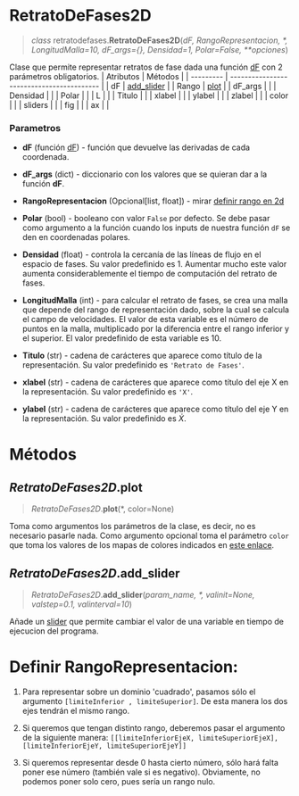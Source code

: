 # RetratoDeFases2D
> *class* retratodefases.**RetratoDeFases2D**(*dF, RangoRepresentacion, \*, LongitudMalla=10, dF_args={}, Densidad=1, Polar=False, \*\*opciones*)
> 
Clase que permite representar retratos de fase dada una función [dF](../README.md) con 2 parámetros obligatorios.
| Atributos | Métodos                                   |
| --------- | ----------------------------------------- |
| dF        | [add_slider](#retratodefases2dadd_slider) |
| Rango     | [plot](#retratodefases2dplot)             |
| dF_args   |                                           |
| Densidad  |                                           |
| Polar     |                                           |
| L         |                                           |
| Titulo    |                                           |
| xlabel    |                                           |
| ylabel    |                                           |
| zlabel    |                                           |
| color     |                                           |
| sliders   |                                           |
| fig       |                                           |
| ax        |                                           |

### **Parametros**
* **dF** (función [dF](dFfuncion.md)) - función que devuelve las derivadas de cada coordenada.

* **dF_args** (dict) - diccionario con los valores que se quieran dar a la función **dF**.
  
* **RangoRepresentacion** (Opcional[list, float]) - mirar [definir rango en 2d](#definir-rangorepresentacion)
  
* **Polar** (bool) - booleano con valor `False` por defecto. Se debe pasar como argumento a la función cuando los inputs de nuestra función `dF` se den en coordenadas polares.
  
* **Densidad** (float) -  controla la cercanía de las líneas de flujo en el espacio de fases. Su valor predefinido es 1. Aumentar mucho este valor aumenta considerablemente el tiempo de computación del retrato de fases.

* **LongitudMalla** (int) -  para calcular el retrato de fases, se crea una malla que depende del rango de representación dado, sobre la cual se calcula el campo de velocidades. El valor de esta variable es el número de puntos en la malla, multiplicado por la diferencia entre el rango inferior y el superior. El valor predefinido de esta variable es 10.
  
* **Titulo** (str) -  cadena de carácteres que aparece como título de la representación. Su valor predefinido es `'Retrato de Fases'`.
  
* **xlabel** (str) -  cadena de carácteres que aparece como título del eje X en la representación. Su valor predefinido es `'X'`.
  
* **ylabel** (str) -  cadena de carácteres que aparece como título del eje Y en la representación. Su valor predefinido es $\dot{X}$.



# Métodos
## *RetratoDeFases2D*.plot
> *RetratoDeFases2D*.**plot**(*, color=None)

Toma como argumentos los parámetros de la clase, es decir, no es necesario pasarle nada. Como argumento opcional toma el parámetro `color` que toma los valores de los mapas de colores indicados en [este enlace](https://matplotlib.org/stable/gallery/color/colormap_reference.html). 



## *RetratoDeFases2D*.add_slider
> *RetratoDeFases2D*.**add_slider**(*param_name, \*, valinit=None, valstep=0.1, valinterval=10*)

Añade un [slider](slider.md) que permite cambiar el valor de una variable en tiempo de ejecucion del programa.

# Definir RangoRepresentacion:

1. Para representar sobre un dominio 'cuadrado', pasamos sólo el argumento `[limiteInferior , limiteSuperior]`. De esta manera los dos ejes tendrán el mismo rango.

2. Si queremos que tengan distinto rango, deberemos pasar el argumento de la siguiente manera:
`[[limiteInferiorEjeX, limiteSuperiorEjeX], [limiteInferiorEjeY, limiteSuperiorEjeY]]`

3. Si queremos representar desde 0 hasta cierto número, sólo hará falta poner ese número (también vale si es negativo). Obviamente, no podemos poner solo cero, pues sería un rango nulo.